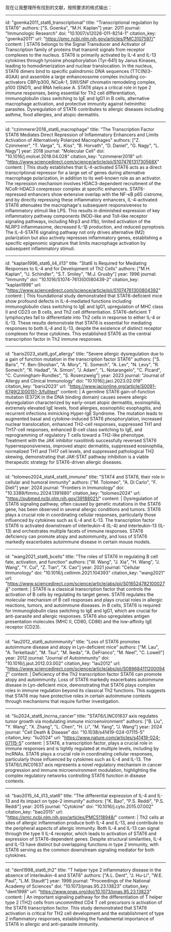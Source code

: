 现在让我整理所有找到的文献，按照要求的格式输出：

----
id: "goenka2011_stat6_transcriptional"
title: "Transcriptional regulation by STAT6"
authors: ["S. Goenka", "M.H. Kaplan"]
year: 2011
journal: "Immunologic Research"
doi: "10.1007/s12026-011-8214-1"
citation_key: "goenka2011"
url: "https://pmc.ncbi.nlm.nih.gov/articles/PMC3107597/"
content: |
  STAT6 belongs to the Signal Transducer and Activator of Transcription family of proteins that transmit signals from receptor complexes to the nucleus. STAT6 is primarily activated by IL-4 and IL-13 cytokines through tyrosine phosphorylation (Tyr-641) by Janus Kinases, leading to homodimerization and nuclear translocation. In the nucleus, STAT6 dimers bind to specific palindromic DNA sequences (TTC(N)3-4GAA) and assemble a large enhanceosome complex including co-activators CBP/p300, NCoA-1, SWI/SNF chromatin remodeling complex, p100 (SND1), and RNA helicase A. STAT6 plays a critical role in type 2 immune responses, being essential for Th2 cell differentiation, immunoglobulin class switching to IgE and IgG1 in B cells, alternative macrophage activation, and protective immunity against helminthic parasites. Dysregulation of STAT6 contributes to allergic diseases including asthma, food allergies, and atopic dermatitis.

----
id: "czimmerer2018_stat6_macrophage"
title: "The Transcription Factor STAT6 Mediates Direct Repression of Inflammatory Enhancers and Limits Activation of Alternatively Polarized Macrophages"
authors: ["Z. Czimmerer", "T. Varga", "L. Kiss", "B. Horvath", "D. Daniel", "G. Nagy", "L. Nagy"]
year: 2018
journal: "Molecular Cell"
doi: "10.1016/j.molcel.2018.04.028"
citation_key: "czimmerer2018"
url: "https://www.sciencedirect.com/science/article/pii/S107476131730568X"
content: |
  This study establishes that IL-4-activated STAT6 acts as a direct transcriptional repressor for a large set of genes during alternative macrophage polarization, in addition to its well-known role as an activator. The repression mechanism involves HDAC3-dependent recruitment of the NCoR-HDAC3 corepressor complex at specific enhancers. STAT6-repressed enhancers show extensive overlap with the NF-κB p65 cistrome, and by directly repressing these inflammatory enhancers, IL-4-activated STAT6 attenuates the macrophage's subsequent responsiveness to inflammatory stimuli like LPS. This results in diminished expression of key inflammatory pathway components (NOD-like and Toll-like receptor signaling pathways, including Nlrp3 and Il1b), limited activation of the NLRP3 inflammasome, decreased IL-1β production, and reduced pyroptosis. The IL-4-STAT6 signaling pathway not only drives alternative (M2) polarization but also actively represses inflammatory genes, establishing a specific epigenomic signature that limits macrophage activation by subsequent inflammatory stimuli.

----
id: "kaplan1996_stat6_il4_il13"
title: "Stat6 Is Required for Mediating Responses to IL-4 and for Development of Th2 Cells"
authors: ["M.H. Kaplan", "U. Schindler", "S.T. Smiley", "M.J. Grusby"]
year: 1996
journal: "Immunity"
doi: "10.1016/S1074-7613(00)80439-2"
citation_key: "kaplan1996"
url: "https://www.sciencedirect.com/science/article/pii/S1074761300804392"
content: |
  This foundational study demonstrated that STAT6-deficient mice show profound defects in IL-4-mediated functions including immunoglobulin class switching to IgE and IgG1, upregulation of MHC class II and CD23 on B cells, and Th2 cell differentiation. STAT6-deficient T lymphocytes fail to differentiate into Th2 cells in response to either IL-4 or IL-13. These results demonstrate that STAT6 is essential for mediating responses to both IL-4 and IL-13, despite the existence of distinct receptor complexes for these cytokines. This established STAT6 as the central transcription factor in Th2 immune responses.

----
id: "baris2023_stat6_gof_allergy"
title: "Severe allergic dysregulation due to a gain of function mutation in the transcription factor STAT6"
authors: ["S. Baris", "Y. Ben-Shoshan", "A. Mory", "E. Somech", "A. Lev", "N. Levy", "R. Somech", "R. Hadad", "A. Simon", "J. Adam", "L. Notarangelo", "C. Picard", "C. Cunningham-Rundles", "S. Rosenzweig"]
year: 2023
journal: "Journal of Allergy and Clinical Immunology"
doi: "10.1016/j.jaci.2023.02.019"
citation_key: "baris2023"
url: "https://www.jacionline.org/article/S0091-6749(23)00151-3/fulltext"
content: |
  A germline STAT6 gain-of-function mutation (E372K in the DNA binding domain) causes severe allergic dysregulation characterized by early-onset atopic dermatitis, eosinophilia, extremely elevated IgE levels, food allergies, eosinophilic esophagitis, and recurrent infections mimicking Hyper-IgE Syndrome. The mutation leads to augmented basal and cytokine-induced STAT6 phosphorylation, increased nuclear translocation, enhanced TH2-cell responses, suppressed TH1 and TH17-cell responses, enhanced B-cell class switching to IgE, and reprogramming of regulatory T cells toward a TH2-like phenotype. Treatment with the JAK inhibitor ruxolitinib successfully reversed STAT6 hyperresponsiveness, improved atopic dermatitis, suppressed eosinophilia, normalized TH1 and TH17 cell levels, and suppressed pathological TH2 skewing, demonstrating that JAK-STAT pathway inhibition is a viable therapeutic strategy for STAT6-driven allergic diseases.

----
id: "tolomeo2024_stat4_stat6_immune"
title: "STAT4 and STAT6, their role in cellular and humoral immunity"
authors: ["M. Tolomeo", "A. Di Carlo", "F. Dieli"]
year: 2024
journal: "Frontiers in Immunology"
doi: "10.3389/fimmu.2024.1391880"
citation_key: "tolomeo2024"
url: "https://pubmed.ncbi.nlm.nih.gov/39188021/"
content: |
  Dysregulation of STAT6 signaling pathway, often caused by genetic mutations in the STAT6 gene, has been observed in several allergic conditions and tumors. STAT6 plays a crucial role in coordinating cellular responses, particularly those influenced by cytokines such as IL-4 and IL-13. The transcription factor STAT6 is activated downstream of interleukin-4 (IL-4) and interleukin-13 (IL-13) and orchestrates multiple facets of immune responses. STAT6 deficiency can promote atopy and autoimmunity, and loss of STAT6 markedly exacerbates autoimmune disease in certain mouse models.

----
id: "wang2021_stat6_bcells"
title: "The roles of STAT6 in regulating B cell fate, activation, and function"
authors: ["W. Wang", "J. Xia", "H. Wang", "J. Wang", "Y. Cui", "Z. Tian", "X. Cao"]
year: 2021
journal: "Cellular Immunology"
doi: "10.1016/j.cellimm.2021.104393"
citation_key: "wang2021"
url: "https://www.sciencedirect.com/science/article/abs/pii/S0165247821000274"
content: |
  STAT6 is a classical transcription factor that controls the activation of B cells by regulating its target genes. STAT6 regulates the molecular mechanism of B cell responses and plays crucial roles in allergic reactions, tumors, and autoimmune diseases. In B cells, STAT6 is required for immunoglobulin class switching to IgE and IgG1, which are crucial for anti-parasite and allergic responses. STAT6 also upregulates antigen presentation molecules (MHC II, CD80, CD86) and the low-affinity IgE receptor (CD23).

----
id: "lau2012_stat6_autoimmunity"
title: "Loss of STAT6 promotes autoimmune disease and atopy in Lyn-deficient mice"
authors: ["M. Lau", "A. Terkeltaub", "M. Tsui", "M. Ikeda", "A. DeFranco", "M. Neel", "C. Lowell"]
year: 2012
journal: "Journal of Autoimmunity"
doi: "10.1016/j.jaut.2012.03.002"
citation_key: "lau2012"
url: "https://www.sciencedirect.com/science/article/abs/pii/S0896841112000947"
content: |
  Deficiency of the Th2 transcription factor STAT6 can promote atopy and autoimmunity. Loss of STAT6 markedly exacerbates autoimmune disease in Lyn-deficient mice, demonstrating that STAT6 plays complex roles in immune regulation beyond its classical Th2 functions. This suggests that STAT6 may have protective roles in certain autoimmune contexts through mechanisms that require further investigation.

----
id: "liu2024_stat6_lncrna_cancer"
title: "STAT6/LINC01637 axis regulates tumor growth via modulating immune microenvironment"
authors: ["B. Liu", "Y. Wang", "X. Zhang", "L. Chen", "H. Li", "M. Yang", "J. Wang"]
year: 2024
journal: "Cell Death & Disease"
doi: "10.1038/s41419-024-07115-5"
citation_key: "liu2024"
url: "https://www.nature.com/articles/s41419-024-07115-5"
content: |
  STAT6, a transcription factor, plays a crucial role in immune responses and is tightly regulated at multiple levels, including by lncRNAs. STAT6 plays a crucial role in coordinating cellular responses, particularly those influenced by cytokines such as IL-4 and IL-13. The STAT6/LINC01637 axis represents a novel regulatory mechanism in cancer progression and immune microenvironment modulation, highlighting the complex regulatory networks controlling STAT6 function in disease contexts.

----
id: "bao2015_il4_il13_stat6"
title: "The differential expression of IL-4 and IL-13 and its impact on type-2 immunity"
authors: ["K. Bao", "P.S. Reddi", "P.S. Reddi"]
year: 2015
journal: "Cytokine"
doi: "10.1016/j.cyto.2015.07.002"
citation_key: "bao2015"
url: "https://pmc.ncbi.nlm.nih.gov/articles/PMC5118948/"
content: |
  Th2 cells at sites of allergic inflammation produce both IL-4 and IL-13, and contribute to the peripheral aspects of allergic immunity. Both IL-4 and IL-13 can signal through the type II IL-4 receptor, which leads to activation of STAT6 and expression of STAT6-dependent genes. Despite structural similarities, IL-4 and IL-13 have distinct but overlapping functions in type 2 immunity, with STAT6 serving as the common downstream signaling mediator for both cytokines.

----
id: "dent1998_stat6_th2"
title: "T helper type 2 inflammatory disease in the absence of interleukin-4 and STAT6"
authors: ["A.L. Dent", "J. Hu-Li", "W.E. Paul", "L.M. Staudt"]
year: 1998
journal: "Proceedings of the National Academy of Sciences"
doi: "10.1073/pnas.95.23.13823"
citation_key: "dent1998"
url: "https://www.pnas.org/doi/10.1073/pnas.95.23.13823"
content: |
  An important signaling pathway for the differentiation of T helper type 2 (TH2) cells from uncommitted CD4 T cell precursors is activation of the STAT6 transcription factor. This study demonstrated that STAT6 activation is critical for TH2 cell development and the establishment of type 2 inflammatory responses, establishing the fundamental importance of STAT6 in allergic and anti-parasite immunity.